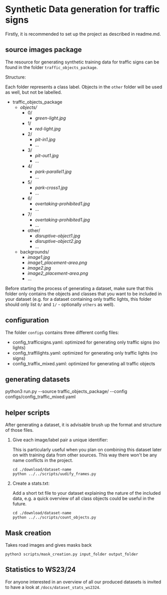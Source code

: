 # Synthetic Data generation for traffic signs

Firstly, it is recommended to set up the project as described in readme.md.

## source images package

The resource for generating synthetic training data for traffic signs can be found in the folder `traffic_objects_package`.  

Structure:

Each folder represents a class label. Objects in the `other` folder will be used as well, but not be labelled.

* traffic_objects_package
    * *objects/*
        * 0/
            * *green-light.jpg*
        * 1/
            * *red-light.jpg*
        * 2/
            * *pit-in1.jpg*
            * ...
        * 3/
            * *pit-out1.jpg*
            * ...
        * 4/
            * *park-parallel1.jpg*
            * ...
        * 5/
            * *park-cross1.jpg*
            * ...
        * 6/
            * *overtaking-prohibited1.jpg*
            * ...
        * 7/
            * *overtaking-prohibited1.jpg*
            * ...
        * other/
            * *disruptive-object1.jpg*
            * *disruptive-object2.jpg*
            * ...
    * backgrounds/
        * *image1.jpg*
        * *image1_placement-area.png*
        * *image2.jpg*
        * *image2_placement-area.png*
        * ...

Before starting the process of generating a dataset, make sure that this folder only contains the objects and classes that you want to be included in your dataset (e.g. for a dataset containing only traffic lights, this folder should only list `0/` and `1/` - optionally `others` as well).

## configuration

The folder `configs` contains three different config files:

- config_trafficsigns.yaml: optimized for generating only traffic signs (no lights)
- config_traffilights.yaml: optimized for generating only traffic lights (no signs)
- config_traffix_mixed.yaml: optimized for generating all traffic objects

## generating datasets

python3 run.py --source traffic_objects_package/ --config configs/config_traffic_mixed.yaml


## helper scripts

After generating a dataset, it is advisable brush up the format and structure of those files.

1. Give each image/label pair a unique identifier:

    This is particularly useful when you plan on combining this dataset later on with training data from other sources. This way there won't be any name conflicts in the project.

    ```
    cd ./download/dataset-name
    python ../../scripts/uudify_frames.py 
    ```

2. Create a stats.txt:

    Add a short txt file to your dataset explaining the nature of the included data, e.g. a quick overview of all class objects could be useful in the future.

    ```
    cd ./download/dataset-name
    python ../../scripts/count_objects.py 
    ```
## Mask creation
    
Takes road images and gives masks back

```
python3 scripts/mask_creation.py input_folder output_folder
```

## Statistics to WS23/24

For anyone interested in an overview of all our produced datasets is invited to have a look at `/docs/dataset_stats_ws2324`.
